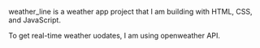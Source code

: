 weather_line is a weather app project that I am building with 
HTML, CSS, and JavaScript. 

To get real-time weather uodates, I am using openweather API. 
